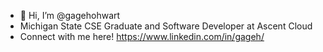 - 👋 Hi, I’m @gagehohwart
- Michigan State CSE Graduate and Software Developer at Ascent Cloud
- Connect with me here!
  https://www.linkedin.com/in/gageh/

